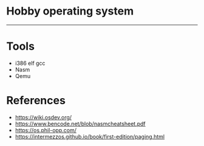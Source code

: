 # Hobby operating system
--------

# Tools

- i386 elf gcc
- Nasm
- Qemu

# References
- https://wiki.osdev.org/
- https://www.bencode.net/blob/nasmcheatsheet.pdf
- https://os.phil-opp.com/
- https://intermezzos.github.io/book/first-edition/paging.html 
